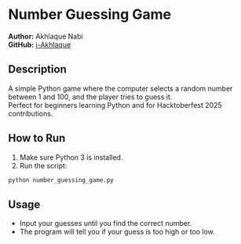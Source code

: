 # Number Guessing Game

**Author:** Akhlaque Nabi  
**GitHub:** [i-Akhlaque](https://github.com/i-Akhlaque)

## Description
A simple Python game where the computer selects a random number between 1 and 100, and the player tries to guess it.  
Perfect for beginners learning Python and for Hacktoberfest 2025 contributions.

## How to Run
1. Make sure Python 3 is installed.
2. Run the script:
```bash
python number_guessing_game.py
```

## Usage
- Input your guesses until you find the correct number.
- The program will tell you if your guess is too high or too low.
